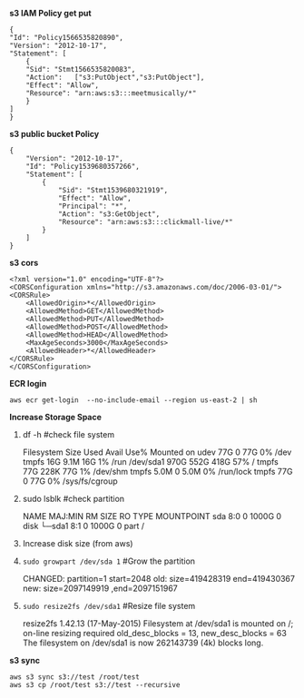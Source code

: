 __s3 IAM Policy get put__

    {
    "Id": "Policy1566535820890",
    "Version": "2012-10-17",
    "Statement": [
        {
        "Sid": "Stmt1566535820083",
        "Action":   ["s3:PutObject","s3:PutObject"],
        "Effect": "Allow",
        "Resource": "arn:aws:s3:::meetmusically/*"
        } 
    ]
    }


__s3 public bucket Policy__
    
    {
        "Version": "2012-10-17",
        "Id": "Policy1539680357266",
        "Statement": [
            {
                "Sid": "Stmt1539680321919",
                "Effect": "Allow",
                "Principal": "*",
                "Action": "s3:GetObject",
                "Resource": "arn:aws:s3:::clickmall-live/*"
            }
        ]
    }


__s3 cors__

    <?xml version="1.0" encoding="UTF-8"?>
    <CORSConfiguration xmlns="http://s3.amazonaws.com/doc/2006-03-01/">
    <CORSRule>
        <AllowedOrigin>*</AllowedOrigin>
        <AllowedMethod>GET</AllowedMethod>
        <AllowedMethod>PUT</AllowedMethod>
        <AllowedMethod>POST</AllowedMethod>
        <AllowedMethod>HEAD</AllowedMethod>
        <MaxAgeSeconds>3000</MaxAgeSeconds>
        <AllowedHeader>*</AllowedHeader>
    </CORSRule>
    </CORSConfiguration>


__ECR login__

    aws ecr get-login  --no-include-email --region us-east-2 | sh

__Increase Storage Space__
1. df -h #check file system

    Filesystem Size Used Avail Use% Mounted on
    udev 77G 0 77G 0% /dev
    tmpfs 16G 9.1M 16G 1% /run
    /dev/sda1 970G 552G 418G 57% /
    tmpfs 77G 228K 77G 1% /dev/shm
    tmpfs 5.0M 0 5.0M 0% /run/lock
    tmpfs 77G 0 77G 0% /sys/fs/cgroup

2. sudo lsblk #check partition

    NAME MAJ:MIN RM SIZE RO TYPE MOUNTPOINT
    sda 8:0 0 1000G 0 disk
    └─sda1 8:1 0 1000G 0 part /

3. Increase disk size (from aws)

4. `sudo growpart /dev/sda 1` #Grow the partition

    CHANGED: partition=1 start=2048 old: size=419428319 end=419430367 new: size=2097149919
    ,end=2097151967

5. `sudo resize2fs /dev/sda1` #Resize file system

    resize2fs 1.42.13 (17-May-2015)
    Filesystem at /dev/sda1 is mounted on /; on-line resizing required
    old_desc_blocks = 13, new_desc_blocks = 63
    The filesystem on /dev/sda1 is now 262143739 (4k) blocks long.

__s3 sync__

    aws s3 sync s3://test /root/test
    aws s3 cp /root/test s3://test --recursive